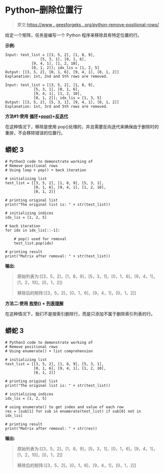 # Python–删除位置行

> 原文:[https://www . geesforgeks . org/python-remove-positional-rows/](https://www.geeksforgeeks.org/python-remove-positional-rows/)

给定一个矩阵，任务是编写一个 Python 程序来移除具有特定位置的行。

**示例:**

```
Input: test_list = [[3, 5, 2], [1, 8, 9], 
                [5, 3, 1], [0, 1, 6], 
            [9, 4, 1], [1, 2, 10], 
            [0, 1, 2]]; idx_lis = [1, 2, 5]
Output: [[3, 5, 2], [0, 1, 6], [9, 4, 1], [0, 1, 2]]
Explanation: 1st, 2nd and 5th rows are removed.

Input: test_list = [[3, 5, 2], [1, 8, 9], 
             [5, 3, 1], [0, 1, 6], 
             [9, 4, 1], [1, 2, 10], 
             [0, 1, 2]]; idx_lis = [1, 3, 5]
Output: [[3, 5, 2], [5, 3, 1], [9, 4, 1], [0, 1, 2]]
Explanation: 1st, 3rd and 5th rows are removed.
```

**方法#1:使用** [**循环**](https://www.geeksforgeeks.org/loops-in-python/)**+**[**pop()**](https://www.geeksforgeeks.org/python-list-pop/)**+**[**反迭代**](https://www.geeksforgeeks.org/backward-iteration-in-python/)

在这种情况下，移除是使用 pop()处理的，并且需要反向迭代来确保由于删除时的重排，不会移除错误的位置行。

## 蟒蛇 3

```
# Python3 code to demonstrate working of
# Remove positional rows
# Using loop + pop() + back iteration

# initializing list
test_list = [[3, 5, 2], [1, 8, 9], [5, 3, 1], 
             [0, 1, 6], [9, 4, 1], [1, 2, 10], 
             [0, 1, 2]]

# printing original list
print("The original list is: " + str(test_list))

# initializing indices
idx_lis = [1, 2, 5]

# back iteration
for idx in idx_lis[::-1]:

    # pop() used for removal
    test_list.pop(idx)

# printing result
print("Matrix after removal: " + str(test_list))
```

**输出:**

> 原始列表为:[[3，5，2]，[1，8，9]，[5，3，1]，[0，1，6]，[9，4，1]，[1，2，10]，[0，1，2]]
> 
> 移除后的矩阵:[[3，5，2]，[0，1，6]，[9，4，1]，[0，1，2]]

**方法二:使用** [**枚举()**](https://www.geeksforgeeks.org/enumerate-in-python/) **+** [**列表理解**](https://www.geeksforgeeks.org/python-list-comprehension/)

在这种情况下，我们不是按索引删除行，而是只添加不属于删除索引列表的行。

## 蟒蛇 3

```
# Python3 code to demonstrate working of
# Remove positional rows
# Using enumerate() + list comprehension

# initializing list
test_list = [[3, 5, 2], [1, 8, 9], [5, 3, 1], 
             [0, 1, 6], [9, 4, 1], [1, 2, 10], 
             [0, 1, 2]]

# printing original list
print("The original list is: " + str(test_list))

# initializing indices
idx_lis = [1, 2, 5]

# using enumerate() to get index and value of each row
res = [sub[1] for sub in enumerate(test_list) if sub[0] not in idx_lis]

# printing result
print("Matrix after removal: " + str(res))
```

**输出:**

> 原始列表为:[[3，5，2]，[1，8，9]，[5，3，1]，[0，1，6]，[9，4，1]，[1，2，10]，[0，1，2]]
> 
> 移除后的矩阵:[[3，5，2]，[0，1，6]，[9，4，1]，[0，1，2]]